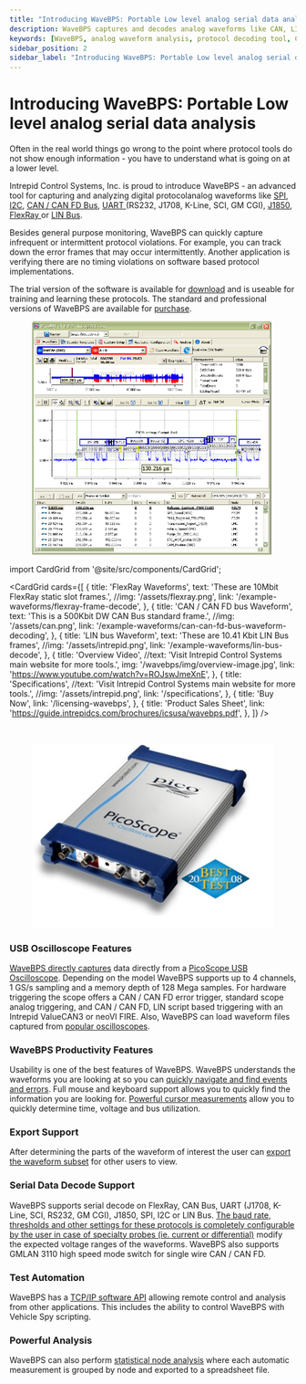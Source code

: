 ```yaml
---
title: "Introducing WaveBPS: Portable Low level analog serial data analysis"
description: WaveBPS captures and decodes analog waveforms like CAN, LIN, UART, SPI, and I2C for in-depth protocol analysis, debugging, and test automation.
keywords: [WaveBPS, analog waveform analysis, protocol decoding tool, CAN waveform, LIN analysis, UART debugging, SPI decode, I2C oscilloscope, FlexRay analysis, PicoScope software, USB oscilloscope, serial protocol capture, Vehicle Spy scripting, protocol timing violations, GMLAN 3110, CAN FD errors, waveform export, statistical node analysis, TCP/IP API, Intrepid Control Systems]
sidebar_position: 2
sidebar_label: "Introducing WaveBPS: Portable Low level analog serial data analysis"
---
```


# Introducing WaveBPS: Portable Low level analog serial data analysis

Often in the real world things go wrong to the point where protocol tools do not show enough information - you have to understand what is going on at a lower level.

Intrepid Control Systems, Inc. is proud to introduce WaveBPS - an advanced tool for capturing and analyzing digital protocolanalog waveforms like [SPI](/other-buses/spi-bus), [I2C](/other-buses/i2c-or-smbus), [CAN / CAN FD Bus](/can-can-fd-bus/), [UART ](/other-buses/uart-k-line-j1708-iso9141-gm-cgi-rs232)(RS232, J1708, K-Line, SCI, GM CGI), [J1850](/other-buses/j1850), [FlexRay ](/flexray/)or [LIN Bus](/lin-bus/).

Besides general purpose monitoring, WaveBPS can quickly capture infrequent or intermittent protocol violations. For example, you can track down the error frames that may occur intermittently. Another application is verifying there are no timing violations on software based protocol implementations.

The trial version of the software is available for [download](https://intrepidcs.com/support/contact-support/) and is useable for training and learning these protocols. The standard and professional versions of WaveBPS are available for [purchase](/licensing-wavebps).

<div class="text--center">

<figure>

![WaveBPS-Overview](./assets/CAN_bus_decode.png "WaveBPS-Overview")
<figcaption></figcaption>
</figure>
</div>

import CardGrid from '@site/src/components/CardGrid';

<CardGrid
  cards={[
    {
      title: 'FlexRay Waveforms',
      text: 'These are 10Mbit FlexRay static slot frames.',
      //img: '/assets/flexray.png',
      link: '/example-waveforms/flexray-frame-decode',
    }, 
    {
      title: 'CAN / CAN FD bus Waveform',
      text: 'This is a 500Kbit DW CAN Bus standard frame.',
      //img: '/assets/can.png',
      link: '/example-waveforms/can-can-fd-bus-waveform-decoding',
    },
    {
      title: 'LIN bus Waveform',
      text: 'These are 10.41 Kbit LIN Bus frames',
      //img: '/assets/intrepid.png',
      link: '/example-waveforms/lin-bus-decode',
    },
    {
      title: 'Overview Video',
      //text: 'Visit Intrepid Control Systems main website for more tools.',
      img: '/wavebps/img/overview-image.jpg',
      link: 'https://www.youtube.com/watch?v=ROJswJmeXnE',
    },
    {
      title: 'Specifications',
      //text: 'Visit Intrepid Control Systems main website for more tools.',
      //img: '/assets/intrepid.png',
      link: '/specifications',
    },
    {
    title: 'Buy Now',
    link: '/licensing-wavebps',
    },
        {
    title: 'Product Sales Sheet',
    link: 'https://guide.intrepidcs.com/brochures/icsusa/wavebps.pdf',
    },
  ]}
/>

<br/>

<div class="text--center custom-img">

<figure>

![picoscope5000-best](./assets/picoscope5000-best.png "picoscope5000-best")
<figcaption></figcaption>
</figure>
</div>

### USB Oscilloscope Features

[WaveBPS directly captures](/live-capture-with-wavebps) data directly from a [PicoScope USB Oscilloscope](http://www.picotech.com/oscilloscope-specifications.html). Depending on the model WaveBPS supports up to 4 channels, 1 GS/s sampling and a memory depth of 128 Mega samples. For hardware triggering the scope offers a CAN / CAN FD error trigger, standard scope analog triggering, and CAN / CAN FD, LIN script based triggering with an Intrepid ValueCAN3 or neoVI FIRE. Also, WaveBPS can load waveform files captured from [popular oscilloscopes](/getting-data-into-wavebps/).

### WaveBPS Productivity Features

Usability is one of the best features of WaveBPS. WaveBPS understands the waveforms you are looking at so you can [quickly navigate and find events and errors](/navigation). Full mouse and keyboard support allows you to quickly find the information you are looking for. [Powerful cursor measurements](/cursor-measurements) allow you to quickly determine time, voltage and bus utilization.

### Export Support

After determining the parts of the waveform of interest the user can [export the waveform subset](/exporting-waveforms-from-wavebps) for other users to view.

### Serial Data Decode Support

WaveBPS supports serial decode on FlexRay, CAN Bus, UART (J1708, K-Line, SCI, RS232, GM CGI), J1850, SPI, I2C or LIN Bus. [The baud rate, thresholds and other settings for these protocols is completely configurable by the user in case of specialty probes (ie. current or differential)](/setting-up-serial-decoding-in-wavebps) modify the expected voltage ranges of the waveforms. WaveBPS also supports GMLAN 3110 high speed mode switch for single wire CAN / CAN FD.

### Test Automation

WaveBPS has a [TCP/IP software API](/automated-test-with-wavebps) allowing remote control and analysis from other applications. This includes the ability to control WaveBPS with Vehicle Spy scripting.

### Powerful Analysis

WaveBPS can also perform [statistical node analysis](/advanced-analysis) where each automatic measurement is grouped by node and exported to a spreadsheet file.